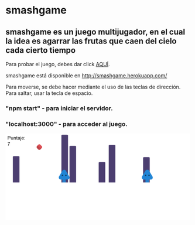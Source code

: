 # smashgame
## smashgame es un juego multijugador, en el cual la idea es agarrar las frutas que caen del cielo cada cierto tiempo

Para probar el juego, debes dar click [AQUÍ](http://smashgame.herokuapp.com/).

smashgame está disponible en http://smashgame.herokuapp.com/

Para moverse, se debe hacer mediante el uso de las teclas de dirección.
Para saltar, usar la tecla de espacio.

### "npm start"      - para iniciar el servidor.
### "localhost:3000" - para acceder al juego.

![alt text](https://raw.githubusercontent.com/juanmarcoscabezas/smashgame/master/smasggame.png)

